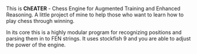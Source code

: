 This is <b>ChEATER</b> - Chess Engine for Augmented Training and Enhanced Reasoning. A little project of mine to help those who want to learn how to play chess through winning.

In its core this is a highly modular program for recognizing positions and parsing them in to FEN strings. It uses stockfish 9 and you are able to adjust the power of the engine.
